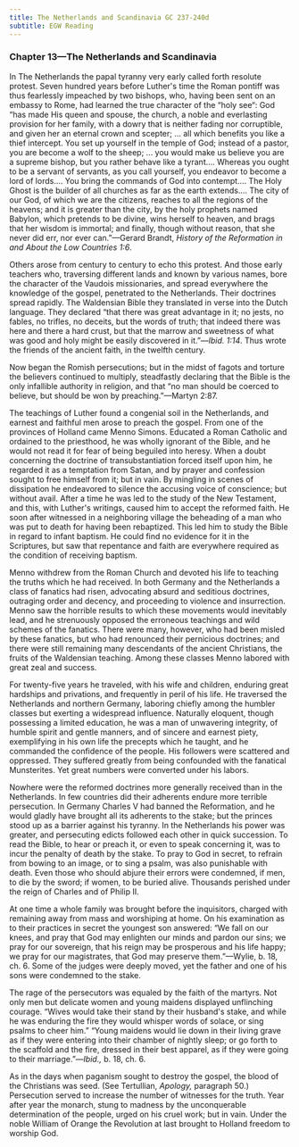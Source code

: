 ```yaml
---
title: The Netherlands and Scandinavia GC 237-240d
subtitle: EGW Reading
---
```


### Chapter 13—The Netherlands and Scandinavia

In The Netherlands the papal tyranny very early called forth resolute protest. Seven hundred years before Luther's time the Roman pontiff was thus fearlessly impeached by two bishops, who, having been sent on an embassy to Rome, had learned the true character of the “holy see“: God “has made His queen and spouse, the church, a noble and everlasting provision for her family, with a dowry that is neither fading nor corruptible, and given her an eternal crown and scepter; ... all which benefits you like a thief intercept. You set up yourself in the temple of God; instead of a pastor, you are become a wolf to the sheep; ... you would make us believe you are a supreme bishop, but you rather behave like a tyrant.... Whereas you ought to be a servant of servants, as you call yourself, you endeavor to become a lord of lords.... You bring the commands of God into contempt.... The Holy Ghost is the builder of all churches as far as the earth extends.... The city of our God, of which we are the citizens, reaches to all the regions of the heavens; and it is greater than the city, by the holy prophets named Babylon, which pretends to be divine, wins herself to heaven, and brags that her wisdom is immortal; and finally, though without reason, that she never did err, nor ever can.”—Gerard Brandt, _History of the Reformation in and About the Low Countries 1:6_.

Others arose from century to century to echo this protest. And those early teachers who, traversing different lands and known by various names, bore the character of the Vaudois missionaries, and spread everywhere the knowledge of the gospel, penetrated to the Netherlands. Their doctrines spread rapidly. The Waldensian Bible they translated in verse into the Dutch language. They declared “that there was great advantage in it; no jests, no fables, no trifles, no deceits, but the words of truth; that indeed there was here and there a hard crust, but that the marrow and sweetness of what was good and holy might be easily discovered in it.”—_Ibid. 1:14_. Thus wrote the friends of the ancient faith, in the twelfth century.

Now began the Romish persecutions; but in the midst of fagots and torture the believers continued to multiply, steadfastly declaring that the Bible is the only infallible authority in religion, and that “no man should be coerced to believe, but should be won by preaching.”—Martyn 2:87.

The teachings of Luther found a congenial soil in the Netherlands, and earnest and faithful men arose to preach the gospel. From one of the provinces of Holland came Menno Simons. Educated a Roman Catholic and ordained to the priesthood, he was wholly ignorant of the Bible, and he would not read it for fear of being beguiled into heresy. When a doubt concerning the doctrine of transubstantiation forced itself upon him, he regarded it as a temptation from Satan, and by prayer and confession sought to free himself from it; but in vain. By mingling in scenes of dissipation he endeavored to silence the accusing voice of conscience; but without avail. After a time he was led to the study of the New Testament, and this, with Luther's writings, caused him to accept the reformed faith. He soon after witnessed in a neighboring village the beheading of a man who was put to death for having been rebaptized. This led him to study the Bible in regard to infant baptism. He could find no evidence for it in the Scriptures, but saw that repentance and faith are everywhere required as the condition of receiving baptism.

Menno withdrew from the Roman Church and devoted his life to teaching the truths which he had received. In both Germany and the Netherlands a class of fanatics had risen, advocating absurd and seditious doctrines, outraging order and decency, and proceeding to violence and insurrection. Menno saw the horrible results to which these movements would inevitably lead, and he strenuously opposed the erroneous teachings and wild schemes of the fanatics. There were many, however, who had been misled by these fanatics, but who had renounced their pernicious doctrines; and there were still remaining many descendants of the ancient Christians, the fruits of the Waldensian teaching. Among these classes Menno labored with great zeal and success.

For twenty-five years he traveled, with his wife and children, enduring great hardships and privations, and frequently in peril of his life. He traversed the Netherlands and northern Germany, laboring chiefly among the humbler classes but exerting a widespread influence. Naturally eloquent, though possessing a limited education, he was a man of unwavering integrity, of humble spirit and gentle manners, and of sincere and earnest piety, exemplifying in his own life the precepts which he taught, and he commanded the confidence of the people. His followers were scattered and oppressed. They suffered greatly from being confounded with the fanatical Munsterites. Yet great numbers were converted under his labors.

Nowhere were the reformed doctrines more generally received than in the Netherlands. In few countries did their adherents endure more terrible persecution. In Germany Charles V had banned the Reformation, and he would gladly have brought all its adherents to the stake; but the princes stood up as a barrier against his tyranny. In the Netherlands his power was greater, and persecuting edicts followed each other in quick succession. To read the Bible, to hear or preach it, or even to speak concerning it, was to incur the penalty of death by the stake. To pray to God in secret, to refrain from bowing to an image, or to sing a psalm, was also punishable with death. Even those who should abjure their errors were condemned, if men, to die by the sword; if women, to be buried alive. Thousands perished under the reign of Charles and of Philip II.

At one time a whole family was brought before the inquisitors, charged with remaining away from mass and worshiping at home. On his examination as to their practices in secret the youngest son answered: “We fall on our knees, and pray that God may enlighten our minds and pardon our sins; we pray for our sovereign, that his reign may be prosperous and his life happy; we pray for our magistrates, that God may preserve them.”—Wylie, b. 18, ch. 6. Some of the judges were deeply moved, yet the father and one of his sons were condemned to the stake.

The rage of the persecutors was equaled by the faith of the martyrs. Not only men but delicate women and young maidens displayed unflinching courage. “Wives would take their stand by their husband's stake, and while he was enduring the fire they would whisper words of solace, or sing psalms to cheer him.” “Young maidens would lie down in their living grave as if they were entering into their chamber of nightly sleep; or go forth to the scaffold and the fire, dressed in their best apparel, as if they were going to their marriage.”—_Ibid.,_ b. 18, ch. 6.

As in the days when paganism sought to destroy the gospel, the blood of the Christians was seed. (See Tertullian, _Apology,_ paragraph 50.) Persecution served to increase the number of witnesses for the truth. Year after year the monarch, stung to madness by the unconquerable determination of the people, urged on his cruel work; but in vain. Under the noble William of Orange the Revolution at last brought to Holland freedom to worship God.